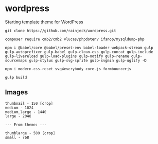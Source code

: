 # wordpress

Starting template theme for WordPress

`git clone https://github.com/rainjeck/wordpress.git`

`composer require cmb2/cmb2 vlucas/phpdotenv ifsnop/mysqldump-php`

`npm i @babel/core @babel/preset-env babel-loader webpack-stream gulp gulp-autoprefixer gulp-babel gulp-clean-css gulp-concat gulp-include gulp-livereload gulp-load-plugins gulp-notify gulp-rename gulp-sourcemaps gulp-stylus gulp-svg-sprite gulp-svgmin gulp-uglify -D`

`npm i modern-css-reset svg4everybody core-js formbouncerjs`

`gulp build`

## Images

```
thumbnail - 150 [crop]
medium - 1024
medium_large - 1440
large - 2048

--- From theme: ---

thumblarge - 500 [crop]
small - 768
```

